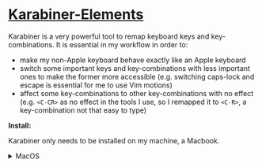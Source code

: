 # [Karabiner-Elements](https://karabiner-elements.pqrs.org/)

Karabiner is a very powerful tool to remap keyboard keys and key-combinations. It is essential in my
workflow in order to:

- make my non-Apple keyboard behave exactly like an Apple keyboard
- switch some important keys and key-combinations with less important ones to make the former more
  accessible (e.g. switching caps-lock and escape is essential for me to use Vim motions)
- affect some key-combinations to other key-combinations with no effect (e.g. `<C-CR>` as no effect
  in the tools I use, so I remapped it to `<C-R>`, a key-combination not that easy to type)

**Install:**

Karabiner only needs to be installed on my machine, a Macbook.

<details>
    <summary>MacOS</summary>
    ```shell
    brew install --cask karabiner-elements
    ```
</details>
